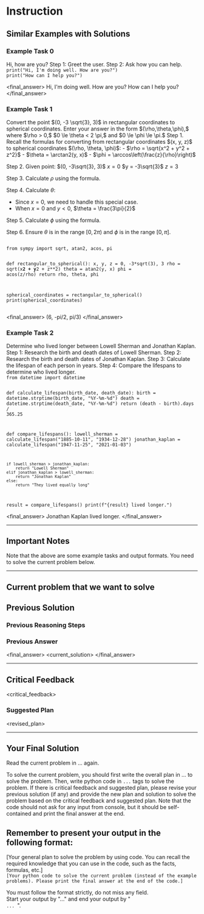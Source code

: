 # Instruction 

## Similar Examples with Solutions

### Example Task 0
 
<task>
Hi, how are you?
</task>

<plan>
Step 1: Greet the user.
Step 2: Ask how you can help.
</plan>
 
<code> 
print("Hi, I'm doing well. How are you?")
print("How can I help you?")
</code>

<final_answer>
Hi, I'm doing well. How are you?
How can I help you?
</final_answer>

### Example Task 1
 
<task>
Convert the point $(0, -3 \sqrt{3}, 3)$ in rectangular coordinates to spherical coordinates.  Enter your answer in the form $(\rho,\theta,\phi),$ where $\rho > 0,$ $0 \le \theta < 2 \pi,$ and $0 \le \phi \le \pi.$
</task>

<plan>
Step 1. Recall the formulas for converting from rectangular coordinates $(x, y, z)$ to spherical coordinates $(\rho, \theta, \phi)$:
   - $\rho = \sqrt{x^2 + y^2 + z^2}$
   - $\theta = \arctan2(y, x)$
   - $\phi = \arccos\left(\frac{z}{\rho}\right)$

Step 2. Given point: $(0, -3\sqrt{3}, 3)$
   $x = 0$
   $y = -3\sqrt{3}$
   $z = 3$

Step 3. Calculate $\rho$ using the formula.

Step 4. Calculate $\theta$:
   - Since $x = 0$, we need to handle this special case.
   - When $x = 0$ and $y < 0$, $\theta = \frac{3\pi}{2}$

Step 5. Calculate $\phi$ using the formula.

Step 6. Ensure $\theta$ is in the range $[0, 2\pi)$ and $\phi$ is in the range $[0, \pi]$.
</plan>
 
<code> 
from sympy import sqrt, atan2, acos, pi

def rectangular_to_spherical():
    x, y, z = 0, -3*sqrt(3), 3
    rho = sqrt(x**2 + y**2 + z**2)
    theta = atan2(y, x)
    phi = acos(z/rho)
    return rho, theta, phi

spherical_coordinates = rectangular_to_spherical()
print(spherical_coordinates)  
</code>


<final_answer>
(6, -pi/2, pi/3)
</final_answer>

### Example Task 2 

<task>
Determine who lived longer between Lowell Sherman and Jonathan Kaplan.
</task>

<plan>
Step 1: Research the birth and death dates of Lowell Sherman.
Step 2: Research the birth and death dates of Jonathan Kaplan.
Step 3: Calculate the lifespan of each person in years.
Step 4: Compare the lifespans to determine who lived longer.
</plan>

<code>
from datetime import datetime

def calculate_lifespan(birth_date, death_date):
    birth = datetime.strptime(birth_date, "%Y-%m-%d")
    death = datetime.strptime(death_date, "%Y-%m-%d")
    return (death - birth).days / 365.25

def compare_lifespans():
    lowell_sherman = calculate_lifespan("1885-10-11", "1934-12-28")
    jonathan_kaplan = calculate_lifespan("1947-11-25", "2021-01-03")
    
    if lowell_sherman > jonathan_kaplan:
        return "Lowell Sherman"
    elif jonathan_kaplan > lowell_sherman:
        return "Jonathan Kaplan"
    else:
        return "They lived equally long"

result = compare_lifespans()
print(f"{result} lived longer.")
</code>

<final_answer>
Jonathan Kaplan lived longer. 
</final_answer>


---

## Important Notes

Note that the above are some example tasks and output formats. You need to solve the current problem below.

---

## Current problem that we want to solve
<task>
<prompt> 
</task>

## Previous Solution

### Previous Reasoning Steps 
<plan>
<current_reasoning>
</plan>

### Previous Answer 
<final_answer>
<current_solution>
</final_answer>



--- 

## Critical Feedback 
<critical_feedback>

### Suggested Plan
<revised_plan>

--- 

## Your Final Solution

Read the current problem in <task>...</task> again.

<task>
<prompt> 
</task>

To solve the current problem, you should first write the overall plan in <plan>...</plan> to solve the problem. Then, write python code in <code>...</code> tags to solve the problem.  If there is critical feedback and suggested plan, please revise your previous solution (if any) and provide the new plan and solution to solve the problem based on the critical feedback and suggested plan. 
Note that the code should not ask for any input from console, but it should be self-contained and print the final answer at the end.

## Remember to present your output in the following format:

<plan>
[Your general plan to solve the problem by using code. You can recall the required knowledge that you can use in the code, such as the facts, formulas, etc.]
</plan>

<code>
[Your python code to solve the current problem (instead of the example problems). Please print the final answer at the end of the code.]
</code> 
 
You must follow the format strictly, do not miss any field.  
Start your output by "<plan>...</plan>" and end your output by "<code> ... </code>".

